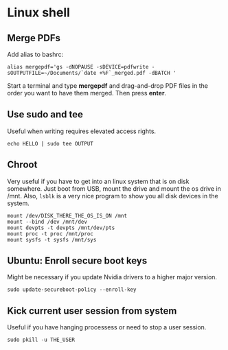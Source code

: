 # Linux shell

Merge PDFs
---

Add alias to bashrc:

```
alias mergepdf='gs -dNOPAUSE -sDEVICE=pdfwrite -sOUTPUTFILE=~/Documents/`date +%F`_merged.pdf -dBATCH '
```

Start a terminal and type __mergepdf__ and drag-and-drop PDF files in the order you want to have them merged. Then press __enter__.

Use sudo and tee
---

Useful when writing requires elevated access rights.

```
echo HELLO | sudo tee OUTPUT
```

Chroot
---

Very useful if you have to get into an linux system that is on disk somewhere. Just boot from USB, mount the drive and mount the os drive in /mnt. Also, ```lsblk``` is a very nice program to show you all disk devices in the system.

```
mount /dev/DISK_THERE_THE_OS_IS_ON /mnt
mount --bind /dev /mnt/dev 
mount devpts -t devpts /mnt/dev/pts
mount proc -t proc /mnt/proc
mount sysfs -t sysfs /mnt/sys
```

Ubuntu: Enroll secure boot keys
---

Might be necessary if you update Nvidia drivers to a higher major version.

```
sudo update-secureboot-policy --enroll-key
```

Kick current user session from system
---

Useful if you have hanging processess or need to stop a user session.

```
sudo pkill -u THE_USER
```